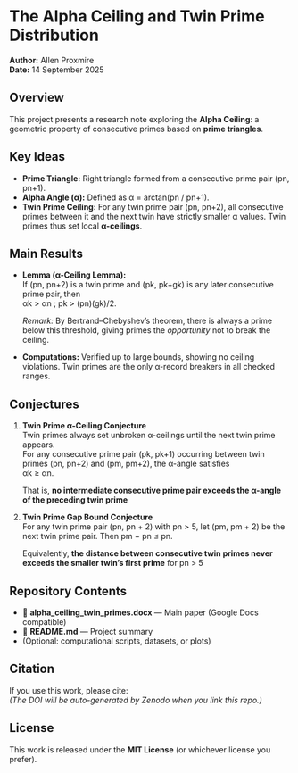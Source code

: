 # The Alpha Ceiling and Twin Prime Distribution

**Author:** Allen Proxmire  
**Date:** 14 September 2025  

## Overview
This project presents a research note exploring the **Alpha Ceiling**: a geometric property of consecutive primes based on **prime triangles**.  

## Key Ideas
- **Prime Triangle:** Right triangle formed from a consecutive prime pair (pn, pn+1).  
- **Alpha Angle (α):** Defined as α = arctan(pn / pn+1).  
- **Twin Prime Ceiling:** For any twin prime pair (pn, pn+2), all consecutive primes between it and the next twin have strictly smaller α values. Twin primes thus set local **α-ceilings**.  

## Main Results
- **Lemma (α-Ceiling Lemma):**  
  If (pn, pn+2) is a twin prime and (pk, pk+gk) is any later consecutive prime pair, then  
  αk > αn ; pk > (pn)(gk)/2. 

   *Remark:* By Bertrand–Chebyshev’s theorem, there is always a prime below this threshold, giving primes the *opportunity* not to break the ceiling.  

- **Computations:** Verified up to large bounds, showing no ceiling violations. Twin primes are the only α-record breakers in all checked ranges.  

## Conjectures
1. **Twin Prime α-Ceiling Conjecture**  
   Twin primes always set unbroken α-ceilings until the next twin prime appears.  
   For any consecutive prime pair (pk, pk+1) occurring between twin primes (pn, pn+2) and (pm, pm+2), the α-angle satisfies  
   αk ≥ αn.
    
   That is, **no intermediate consecutive prime pair exceeds the α-angle of the preceding twin prime**

2. **Twin Prime Gap Bound Conjecture**  
    For any twin prime pair (pn, pn + 2) with pn > 5, let (pm, pm + 2) be the next twin prime pair. Then
pm − pn ≤ pn.

   Equivalently, **the distance between consecutive twin primes never exceeds the smaller twin’s first prime** for pn > 5

## Repository Contents
- 📄 **alpha_ceiling_twin_primes.docx** — Main paper (Google Docs compatible)  
- 📜 **README.md** — Project summary  
- (Optional: computational scripts, datasets, or plots)  

## Citation
If you use this work, please cite:  
*(The DOI will be auto-generated by Zenodo when you link this repo.)*  

## License
This work is released under the **MIT License** (or whichever license you prefer).  
